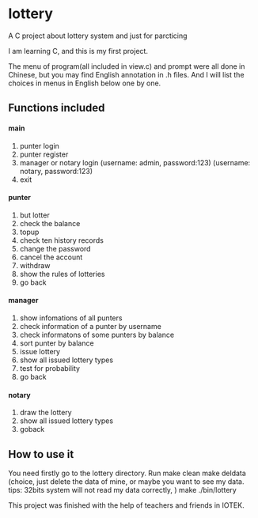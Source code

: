 # lottery
A C project about lottery system and  just for parcticing

I am learning C, and this is my first project.

The  menu of program(all included in view.c) and prompt  were  all done in Chinese, but you may find English annotation in  .h files. And I will list the choices in menus in English below one by one.

## Functions included

#### main
1. punter login
2. punter register
3. manager or notary login (username: admin, password:123) (username: notary, password:123)
0. exit

#### punter
1. but lotter
2. check the balance
3. topup
4. check ten history records
5. change the password
6. cancel the account
7. withdraw
8.  show the rules of lotteries
0. go back

#### manager
1. show infomations of all punters
2. check information of a punter by username
3. check informatons of some punters by balance
4. sort punter by balance
5. issue lottery
6. show all issued lottery types
7. test for probability
0. go back

#### notary
1. draw the lottery
6. show all issued lottery types
0. goback




## How to use it
You  need firstly go to the lottery directory.
Run
    make clean
    make deldata (choice, just delete the data of mine, or maybe you want to see my data. tips: 32bits system will not read my data correctly, )
    make
    ./bin/lottery








This project was finished with the help of teachers and friends in IOTEK.

